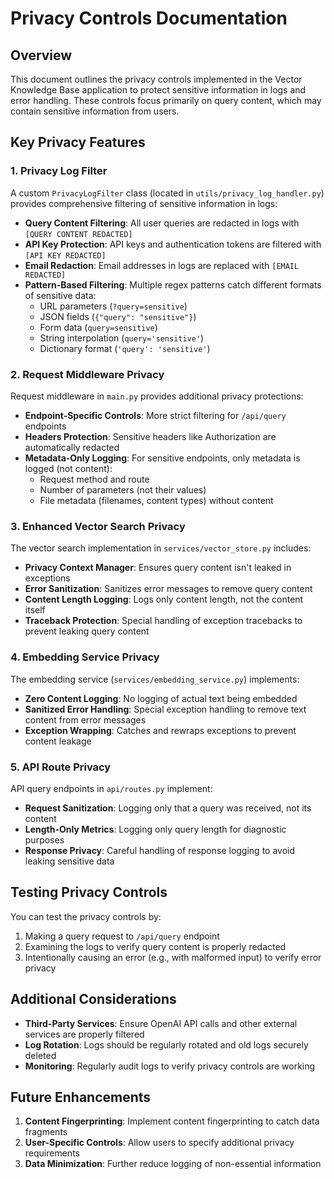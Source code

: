 # Privacy Controls Documentation

## Overview

This document outlines the privacy controls implemented in the Vector Knowledge Base application to protect sensitive information in logs and error handling. These controls focus primarily on query content, which may contain sensitive information from users.

## Key Privacy Features

### 1. Privacy Log Filter

A custom `PrivacyLogFilter` class (located in `utils/privacy_log_handler.py`) provides comprehensive filtering of sensitive information in logs:

- **Query Content Filtering**: All user queries are redacted in logs with `[QUERY CONTENT REDACTED]`
- **API Key Protection**: API keys and authentication tokens are filtered with `[API KEY REDACTED]`
- **Email Redaction**: Email addresses in logs are replaced with `[EMAIL REDACTED]`
- **Pattern-Based Filtering**: Multiple regex patterns catch different formats of sensitive data:
  - URL parameters (`?query=sensitive`)
  - JSON fields (`{"query": "sensitive"}`)
  - Form data (`query=sensitive`)
  - String interpolation (`query='sensitive'`)
  - Dictionary format (`'query': 'sensitive'`)

### 2. Request Middleware Privacy

Request middleware in `main.py` provides additional privacy protections:

- **Endpoint-Specific Controls**: More strict filtering for `/api/query` endpoints
- **Headers Protection**: Sensitive headers like Authorization are automatically redacted
- **Metadata-Only Logging**: For sensitive endpoints, only metadata is logged (not content):
  - Request method and route
  - Number of parameters (not their values)
  - File metadata (filenames, content types) without content

### 3. Enhanced Vector Search Privacy

The vector search implementation in `services/vector_store.py` includes:

- **Privacy Context Manager**: Ensures query content isn't leaked in exceptions
- **Error Sanitization**: Sanitizes error messages to remove query content
- **Content Length Logging**: Logs only content length, not the content itself
- **Traceback Protection**: Special handling of exception tracebacks to prevent leaking query content

### 4. Embedding Service Privacy

The embedding service (`services/embedding_service.py`) implements:

- **Zero Content Logging**: No logging of actual text being embedded
- **Sanitized Error Handling**: Special exception handling to remove text content from error messages
- **Exception Wrapping**: Catches and rewraps exceptions to prevent content leakage

### 5. API Route Privacy

API query endpoints in `api/routes.py` implement:

- **Request Sanitization**: Logging only that a query was received, not its content
- **Length-Only Metrics**: Logging only query length for diagnostic purposes
- **Response Privacy**: Careful handling of response logging to avoid leaking sensitive data

## Testing Privacy Controls

You can test the privacy controls by:

1. Making a query request to `/api/query` endpoint
2. Examining the logs to verify query content is properly redacted
3. Intentionally causing an error (e.g., with malformed input) to verify error privacy

## Additional Considerations

- **Third-Party Services**: Ensure OpenAI API calls and other external services are properly filtered
- **Log Rotation**: Logs should be regularly rotated and old logs securely deleted
- **Monitoring**: Regularly audit logs to verify privacy controls are working

## Future Enhancements

1. **Content Fingerprinting**: Implement content fingerprinting to catch data fragments
2. **User-Specific Controls**: Allow users to specify additional privacy requirements
3. **Data Minimization**: Further reduce logging of non-essential information